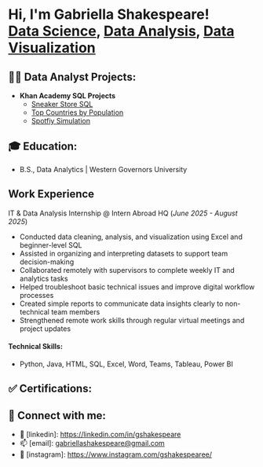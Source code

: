 <h1>Hi, I'm Gabriella Shakespeare! <br/><a href="https://github.com/gshakespeare">Data Science</a>, <a href="https://www.linkedin.com/in/gshakespeare/">Data Analysis</a>, <a href="gabriellashakespeare@gmail.com">Data Visualization</a></h1>

<h2>👨‍💻 Data Analyst Projects:</h2>

- <b>Khan Academy SQL Projects</b>
  - [Sneaker Store SQL](https://github.com/gshakespeare/Sneaker-Store-SQL)
  - [Top Countries by Population](https://github.com/gshakespeare/Top-Countries-by-Population)
  - [Spotfiy Simulation](https://github.com/gshakespeare/Top-Countries-by-Population)

## 🎓 Education: 
- B.S., Data Analytics | Western Governors University
  
## Work Experience
IT & Data Analysis Internship @ Intern Abroad HQ (_June 2025 - August 2025_)
- Conducted data cleaning, analysis, and visualization using Excel and beginner-level SQL
- Assisted in organizing and interpreting datasets to support team decision-making
- Collaborated remotely with supervisors to complete weekly IT and analytics tasks
- Helped troubleshoot basic technical issues and improve digital workflow processes
- Created simple reports to communicate data insights clearly to non-technical team members
- Strengthened remote work skills through regular virtual meetings and project updates


#### Technical Skills: 
- Python, Java, HTML, SQL, Excel, Word, Teams, Tableau, Power BI

<h2> ✅ Certifications:</h2>

<h2> 🤳 Connect with me:</h2>

- 👋 [linkedin]: https://linkedin.com/in/gshakespeare
- 📫 [email]:  gabriellashakespeare@gmail.com
- 👀 [instagram]: https://www.instagram.com/gshakespearee/

